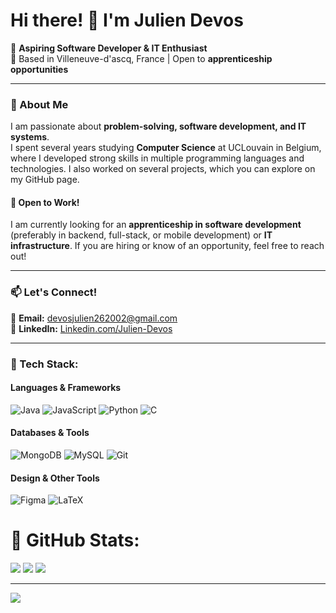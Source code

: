 # Hi there! 👋 I'm Julien Devos

🚀 **Aspiring Software Developer & IT Enthusiast**  
📍 Based in Villeneuve-d'ascq, France | Open to **apprenticeship opportunities**  

---

### 🔹 About Me  
I am passionate about **problem-solving, software development, and IT systems**.  
I spent several years studying **Computer Science** at UCLouvain in Belgium, where I developed strong skills in multiple programming languages and technologies. I also worked on several projects, which you can explore on my GitHub page.

#### 📢 Open to Work!  
I am currently looking for an **apprenticeship in software development** (preferably in backend, full-stack, or mobile development) or **IT infrastructure**. If you are hiring or know of an opportunity, feel free to reach out!

---

### 📫 Let's Connect!  
📩 **Email:** devosjulien262002@gmail.com  
🔗 **LinkedIn:** [Linkedin.com/Julien-Devos](https://www.linkedin.com/in/julien-devos-72578b1bb/)

---

### 🔹 Tech Stack:

#### **Languages & Frameworks**  
![Java](https://img.shields.io/badge/java-%23ED8B00.svg?style=for-the-badge&logo=openjdk&logoColor=white) ![JavaScript](https://img.shields.io/badge/javascript-%23323330.svg?style=for-the-badge&logo=javascript&logoColor=%23F7DF1E) ![Python](https://img.shields.io/badge/python-3670A0?style=for-the-badge&logo=python&logoColor=ffdd54) ![C](https://img.shields.io/badge/c-%2300599C.svg?style=for-the-badge&logo=c&logoColor=white)  

#### **Databases & Tools**  
![MongoDB](https://img.shields.io/badge/MongoDB-%234ea94b.svg?style=for-the-badge&logo=mongodb&logoColor=white) ![MySQL](https://img.shields.io/badge/mysql-4479A1.svg?style=for-the-badge&logo=mysql&logoColor=white) ![Git](https://img.shields.io/badge/git-%23F05033.svg?style=for-the-badge&logo=git&logoColor=white)  

#### **Design & Other Tools**  
![Figma](https://img.shields.io/badge/figma-%23F24E1E.svg?style=for-the-badge&logo=figma&logoColor=white) ![LaTeX](https://img.shields.io/badge/latex-%23008080.svg?style=for-the-badge&logo=latex&logoColor=white)  

# 🔹 GitHub Stats:
![](https://github-readme-stats.vercel.app/api?username=Julien-Devos&theme=dracula&hide_border=true&include_all_commits=true&count_private=true)
![](https://nirzak-streak-stats.vercel.app/?user=Julien-Devos&theme=dracula&hide_border=true)
![](https://github-readme-stats.vercel.app/api/top-langs/?username=Julien-Devos&theme=dracula&hide_border=true&include_all_commits=true&count_private=true&layout=compact)

---
[![](https://visitcount.itsvg.in/api?id=Julien-Devos&icon=0&color=1)](https://visitcount.itsvg.in)
